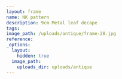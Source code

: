 ```yaml
---
layout: frame
name: NK pattern
description: 9cm Metal leaf decape
tags:
image_path: /uploads/antique/frame-28.jpg
reference:
_options:
  layout:
    hidden: true
  image_path:
    uploads_dir: uploads/antique
---
```

